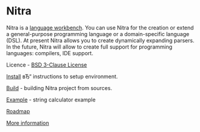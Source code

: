 # Nitra

Nitra is a [language workbench](http://martinfowler.com/bliki/LanguageWorkbench.html). You can use Nitra for the creation or extend a general-purpose programming language or a domain-specific language (DSL).
At present Nitra allows you to create dynamically expanding parsers. In the future, Nitra will allow to create full support for programming languages: compilers, IDE support.

Licence - [BSD 3-Clause License](http://opensource.org/licenses/BSD-3-Clause)

[Install](http://confluence.jetbrains.com/display/Nitra/Install) вЂ“ instructions to setup environment.

[Build](http://confluence.jetbrains.com/display/Nitra/Build) - building Nitra project from sources.

[Example](http://confluence.jetbrains.com/display/Nitra/Calculator+sample) - string calculator example

[Roadmap](http://confluence.jetbrains.com/display/Nitra/Roadmap)

[More information](http://confluence.jetbrains.com/display/Nitra)
